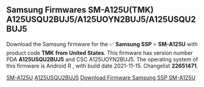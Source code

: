 <h2>Samsung Firmwares SM-A125U(TMK) A125USQU2BUJ5/A125UOYN2BUJ5/A125USQU2BUJ5</h2>
Download the Samsung firmware for the ✅ <strong>Samsung SSP </strong> ⭐ <strong>SM-A125U</strong> with product code <strong>TMK</strong> <strong> from United States</strong>. This firmware has version number PDA <strong>A125USQU2BUJ5</strong> and CSC A125UOYN2BUJ5. The operating system of this firmware is Android R , with build date 2021-11-15. Changelist <strong>22651471</strong>.


[SM-A125U](https://samfirm.shop/samsung/model/SM-A125U)
[A125USQU2BUJ5](https://samfirm.shop/samsung/pda/A125USQU2BUJ5)
[Download Firmware Samsung SSP SM-A125U](https://samfirm.shop/samsung/firmware/474434)
